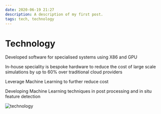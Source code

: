 ```yaml
---
date: 2020-06-19 21:27
description: A description of my first post.
tags: tech, technology
---
```


# Technology

Developed software for specialised systems using X86 and GPU

In-house speciality is bespoke hardware to reduce the cost of large scale simulations by up to 60% over traditional cloud providers

Leverage Machine Learning to further reduce cost

Developing Machine Learning techniques in post processing and in situ feature detection 




![technology](/Images/krull.png)



